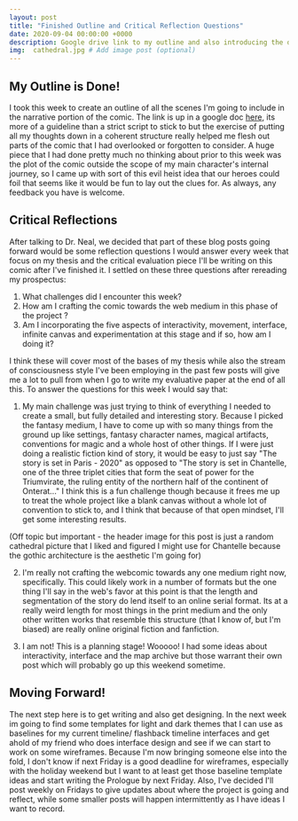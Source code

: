 ```yaml
---
layout: post
title: "Finished Outline and Critical Reflection Questions"
date: 2020-09-04 00:00:00 +0000
description: Google drive link to my outline and also introducing the discussion questions I'll be answering at the end of every blog post. # Add post description (optional)
img:  cathedral.jpg # Add image post (optional)
---
```

## My Outline is Done!
I took this week to create an outline of all the scenes I'm going to include in the narrative portion of the comic. The link is up in a google doc [here](https://drive.google.com/file/d/1EH0xDrZKqajHxPXnFrAnQjal7DU9B8oa/view?usp=sharing), its more of a guideline than a strict script to stick to but the exercise of putting all my thoughts down in a coherent structure really helped me flesh out parts of the comic that I had overlooked or forgotten to consider. A huge piece that I had done pretty much no thinking about prior to this week was the plot of the comic outside the scope of my main character's internal journey, so I came up with sort of this evil heist idea that our heroes could foil that seems like it would be fun to lay out the clues for. As always, any feedback you have is welcome. 

## Critical Reflections
After talking to Dr. Neal, we decided that part of these blog posts going forward would be some reflection questions I would answer every week that focus on my thesis and the critical evaluation piece I'll be writing on this comic after I've finished it. I settled on these three questions after rereading my prospectus: 
1. What challenges did I encounter this week?
2. How am I crafting the comic towards the web medium in this phase of the project ? 
3. Am I incorporating the five aspects of interactivity, movement, interface, infinite canvas and experimentation at this stage and if so, how am I doing it?

I think these will cover most of the bases of my thesis while also the stream of consciousness style I've been employing in the past few posts will give me a lot to pull from when I go to write my evaluative paper at the end of all this. To answer the questions for this week I would say that: 

1) My main challenge was just trying to think of everything I needed to create a small, but fully detailed and interesting story. Because I picked the fantasy medium, I have to come up with so many things from the ground up like settings, fantasy character names, magical artifacts, conventions for magic and a whole host of other things. If I were just doing a realistic fiction kind of story, it would be easy to just say "The story is set in Paris - 2020" as opposed to "The story is set in Chantelle, one of the three triplet cities that form the seat of power for the Triumvirate, the ruling entity of the northern half of the continent of Onterat..." I think this is a fun challenge though because it frees me up to treat the whole project like a blank canvas without a whole lot of convention to stick to, and I think that because of that open mindset, I'll get some interesting results. 

(Off topic but important -  the header image for this post is just a random cathedral picture that I liked and figured I might use for Chantelle because the gothic architecture is the aesthetic I'm going for)

2) I'm really not crafting the webcomic towards any one medium right now, specifically. This could likely work in a number of formats but the one thing I'll say in the web's favor at this point is that the length and segmentation of the story do lend itself to an online serial format. Its at a really weird length for most things in the print medium and the only other written works that resemble this structure (that I know of, but I'm biased) are really online original fiction and fanfiction. 

3) I am not! This is a planning stage! Wooooo! I had some ideas about interactivity, interface and the map archive but those warrant their own post which will probably go up this weekend sometime.

## Moving Forward!
The next step here is to get writing and also get designing. In the next week im going to find some templates for light and dark themes that I can use as baselines for my current timeline/ flashback timeline interfaces and get ahold of my friend who does interface design and see if we can start to work on some wireframes. Because I'm now bringing someone else into the fold, I don't know if next Friday is a good deadline for wireframes, especially with the holiday weekend but I want to at least get those baseline template ideas and start writing the Prologue by next Friday. Also, I've decided I'll post weekly on Fridays to give updates about where the project is going and reflect, while some smaller posts will happen intermittently as I have ideas I want to record. 
